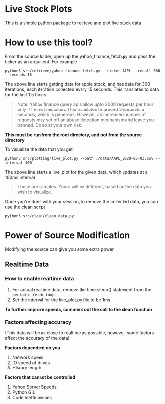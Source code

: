 # Live Stock Plots

This is a simple python package to retrieve and plot live stock data



# How to use this tool?

From the source folder, open up the yahoo_finance_fetch.py and pass the ticker as an argument. For example

`python3 src/retrieve/yahoo_finance_fetch.py --ticker AAPL --recall 300 --seconds 15`

The above line starts getting data for apple stock, and has data for 300 iterations, each iteration collected every 15 seconds. This translates to data for the last 1.5 hours.

> Note: Yahoo finance query apis allow upto 2000 requests per hour only if I'm not mistaken. This translates to around 2 requests a seconds, which is generous. However, an increased number of requests may set off an abuse detection mechanism and leave you banned. Do so at your own risk.

**This must be run from the root directory, and not from the source directory**

To visualize the data that you get

`python3 src/plotting/live_plot.py --path ./data/AAPL_2020-05-03.csv --interval 100`

The above line starts a live_plot for the given data, which updates at a 100ms interval

> These are samples. Yours will be different, based on the data you wish to visualize.


Once you're done with your session, to remove the collected data, you can use the clean script

`python3 src/clean/clean_data.py`


# Power of Source Modification

Modifying the source can give you some extra power

## Realtime Data

### How to enable realtime data

1. For actual realtime data, remove the time.sleep() statement from the `periodic_fetch_loop`.
2. Set the interval for the live_plot.py file to be 1ms

**To further improve speeds, comment out the call to the clean function**

### Factors affecting accuracy
(This data will be as close to realtime as possible, however, some factors affect the accuracy of the data)

**Factors dependent on you**
1. Network speed
2. IO speed of drives
3. History length

**Factors that cannot be controlled**
1. Yahoo Server Speeds
2. Python GIL
3. Code Inefficiencies
